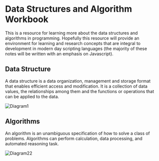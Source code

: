 # Data Structures and Algorithm Workbook 
This is a resource for learning more about the data structures and algorithms in programming. Hopefully this resource will provide an environment for learning and research concepts that are integral to development in modern day scripting languages (the majority of these notes will be written with an emphasis on Javascript). 

## Data Structure 
A data structure is a data organization, management and storage format that enables efficient access and modification. It is a collection of data values, the relationships among them and the functions or operations that can be applied to the data. 

![Diagram1](https://malalanayake.files.wordpress.com/2014/09/collections.jpg)

## Algorithms 
An algorithm is an unambiguous specification of how to solve a class of problems. Algorithms can perform calculation, data processing, and automated reasoning task. 

![Diagram22](https://www.annalect.com/wp-content/uploads/2017/07/06160613/marketing_algorithms_annalect.png)